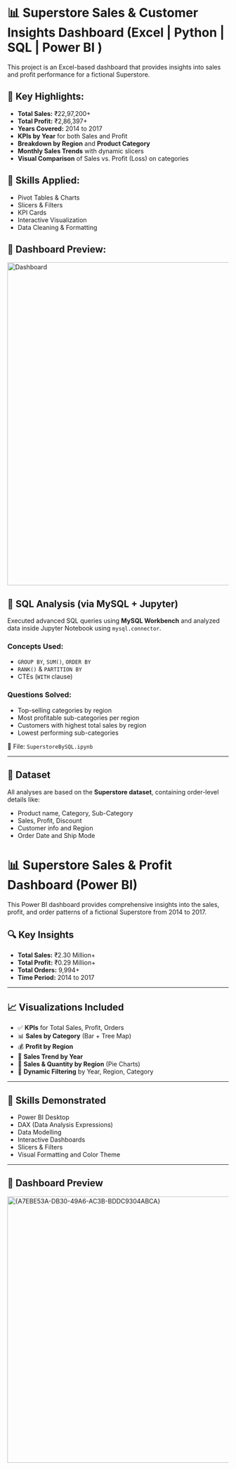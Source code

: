 # 📊 Superstore Sales & Customer Insights Dashboard (Excel | Python | SQL | Power BI )

This project is an Excel-based dashboard that provides insights into sales and profit performance for a fictional Superstore.

## 🧾 Key Highlights:
- **Total Sales:** ₹22,97,200+
- **Total Profit:** ₹2,86,397+
- **Years Covered:** 2014 to 2017
- **KPIs by Year** for both Sales and Profit
- **Breakdown by Region** and **Product Category**
- **Monthly Sales Trends** with dynamic slicers
- **Visual Comparison** of Sales vs. Profit (Loss) on categories

## 🧠 Skills Applied:
- Pivot Tables & Charts  
- Slicers & Filters  
- KPI Cards  
- Interactive Visualization  
- Data Cleaning & Formatting

## 📸 Dashboard Preview:

<img width="735" alt="Dashboard" src="https://github.com/user-attachments/assets/4a8df9f6-ad7d-4522-949b-e4621309b09d" />


## 🧮 SQL Analysis (via MySQL + Jupyter)

Executed advanced SQL queries using **MySQL Workbench** and analyzed data inside Jupyter Notebook using `mysql.connector`.

### Concepts Used:
- `GROUP BY`, `SUM()`, `ORDER BY`
- `RANK()` & `PARTITION BY`
- CTEs (`WITH` clause)

### Questions Solved:
- Top-selling categories by region
- Most profitable sub-categories per region
- Customers with highest total sales by region
- Lowest performing sub-categories

📁 File: `SuperstoreBySQL.ipynb`

---

## 📂 Dataset

All analyses are based on the **Superstore dataset**, containing order-level details like:
- Product name, Category, Sub-Category
- Sales, Profit, Discount
- Customer info and Region
- Order Date and Ship Mode

# 📊 Superstore Sales & Profit Dashboard (Power BI)

This Power BI dashboard provides comprehensive insights into the sales, profit, and order patterns of a fictional Superstore from 2014 to 2017.

## 🔍 Key Insights

- **Total Sales:** ₹2.30 Million+
- **Total Profit:** ₹0.29 Million+
- **Total Orders:** 9,994+
- **Time Period:** 2014 to 2017

---

## 📈 Visualizations Included

- ✅ **KPIs** for Total Sales, Profit, Orders  
- 📊 **Sales by Category** (Bar + Tree Map)
- 💰 **Profit by Region**  
- 📆 **Sales Trend by Year**
- 📍 **Sales & Quantity by Region** (Pie Charts)
- 🎯 **Dynamic Filtering** by Year, Region, Category

---

## 🧠 Skills Demonstrated

- Power BI Desktop
- DAX (Data Analysis Expressions)
- Data Modelling
- Interactive Dashboards
- Slicers & Filters
- Visual Formatting and Color Theme

---

## 📸 Dashboard Preview

<img width="606" alt="{A7EBE53A-DB30-49A6-AC3B-BDDC9304ABCA}" src="https://github.com/user-attachments/assets/3aa21179-92db-4bf9-9249-5c7527c63f0d" />



